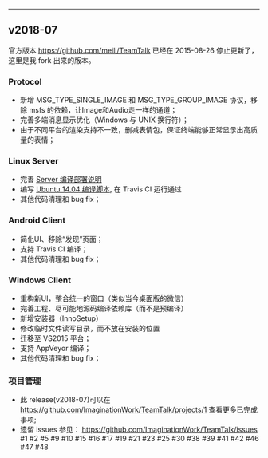---
## v2018-07
官方版本 https://github.com/meili/TeamTalk 已经在 2015-08-26 停止更新了，这里是我 fork 出来的版本。
### Protocol
- 新增 MSG_TYPE_SINGLE_IMAGE 和 MSG_TYPE_GROUP_IMAGE 协议，移除 msfs 的依赖，让Image和Audio走一样的通道；
- 完善多端消息显示优化（Windows 与 UNIX 换行符）；
- 由于不同平台的渲染支持不一致，删减表情包，保证终端能够正常显示出高质量的表情；
### Linux Server
- 完善 [Server 编译部署说明](./server/README.md)
- 编写 [Ubuntu 14.04 编译脚本](./server/src/build_ubuntu_1404.sh), 在 Travis CI 运行通过
- 其他代码清理和 bug fix；
### Android Client
- 简化UI、移除“发现”页面；
- 支持 Travis CI 编译；
- 其他代码清理和 bug fix；
### Windows Client
- 重构新UI，整合统一的窗口（类似当今桌面版的微信）
- 完善工程、尽可能地源码编译依赖库（而不是预编译）
- 新增安装器（InnoSetup）
- 修改临时文件读写目录，而不放在安装的位置
- 迁移至 VS2015 平台；
- 支持 AppVeyor 编译；
- 其他代码清理和 bug fix；
### 项目管理
- 此 release(v2018-07)可以在 https://github.com/ImaginationWork/TeamTalk/projects/1 查看更多已完成事项;
- 遗留 issues 参见： https://github.com/ImaginationWork/TeamTalk/issues
#1 #2 #5 #9 #10 #15 #16 #17 #19 #21 #23 #25 #30 #38 #39 #41 #42 #46 #47 #48

